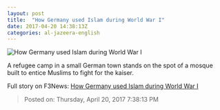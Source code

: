 ```yaml
---
layout: post
title:  "How Germany used Islam during World War I"
date: 2017-04-20 14:38:13Z
categories: al-jazeera-english
---
```


![How Germany used Islam during World War I](http://www.aljazeera.com/mritems/Images/2017/4/11/c4b94bf169eb4baabcb5da541b3a6498_18.jpg)

A refugee camp in a small German town stands on the spot of a mosque built to entice Muslims to fight for the kaiser.


Full story on F3News: [How Germany used Islam during World War I](http://www.f3nws.com/n/KC3bNJ)

> Posted on: Thursday, April 20, 2017 7:38:13 PM
